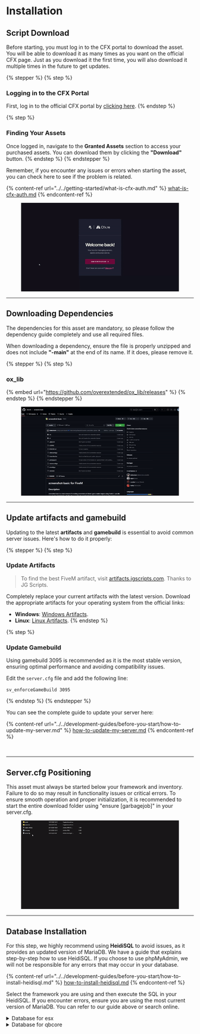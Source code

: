 # Installation

## Script Download

Before starting, you must log in to the CFX portal to download the asset. You will be able to download it as many times as you want on the official CFX page. Just as you download it the first time, you will also download it multiple times in the future to get updates.

{% stepper %}
{% step %}
### Logging in to the CFX Portal

First, log in to the official CFX portal by [clicking here](https://portal.cfx.re/assets/granted-assets).
{% endstep %}

{% step %}
### Finding Your Assets

Once logged in, navigate to the **Granted Assets** section to access your purchased assets. You can download them by clicking the **"Download"** button.
{% endstep %}
{% endstepper %}

Remember, if you encounter any issues or errors when starting the asset, you can check here to see if the problem is related.

{% content-ref url="../../getting-started/what-is-cfx-auth.md" %}
[what-is-cfx-auth.md](../../getting-started/what-is-cfx-auth.md)
{% endcontent-ref %}

<div data-full-width="false"><figure><img src="../../.gitbook/assets/ezgif-5-f03822751d.gif" alt=""><figcaption></figcaption></figure></div>

***

## Downloading Dependencies

The dependencies for this asset are mandatory, so please follow the dependency guide completely and use all required files.

When downloading a dependency, ensure the file is properly unzipped and does not include **"-main"** at the end of its name. If it does, please remove it.

{% stepper %}
{% step %}
### ox\_lib

{% embed url="https://github.com/overextended/ox_lib/releases" %}
{% endstep %}
{% endstepper %}

<figure><img src="../../.gitbook/assets/ezgif-5-ee6f842765 (1).gif" alt=""><figcaption></figcaption></figure>

***

## Update artifacts and gamebuild

Updating to the latest **artifacts** and **gamebuild** is essential to avoid common server issues. Here's how to do it properly:

{% stepper %}
{% step %}
### Update Artifacts

> To find the best FiveM artifact, visit [artifacts.jgscripts.com](https://artifacts.jgscripts.com). Thanks to JG Scripts.

Completely replace your current artifacts with the latest version. Download the appropriate artifacts for your operating system from the official links:

* **Windows**: [Windows Artifacts](https://runtime.fivem.net/artifacts/fivem/build_server_windows/master/).
* **Linux**: [Linux Artifacts](https://runtime.fivem.net/artifacts/fivem/build_proot_linux/master/).
{% endstep %}

{% step %}
### Update Gamebuild

Using gamebuild 3095 is recommended as it is the most stable version, ensuring optimal performance and avoiding compatibility issues.

Edit the `server.cfg` file and add the following line:

```plaintext
sv_enforceGameBuild 3095
```
{% endstep %}
{% endstepper %}

You can see the complete guide to update your server here:

{% content-ref url="../../development-guides/before-you-start/how-to-update-my-server.md" %}
[how-to-update-my-server.md](../../development-guides/before-you-start/how-to-update-my-server.md)
{% endcontent-ref %}

<figure><img src="../../.gitbook/assets/ezgif-2-2221374386.gif" alt=""><figcaption></figcaption></figure>

***

## Server.cfg Positioning

This asset must always be started below your framework and inventory. Failure to do so may result in functionality issues or critical errors. To ensure smooth operation and proper initialization, it is recommended to start the entire download folder using "ensure \[garbagejob]" in your server.cfg.

<figure><img src="../../.gitbook/assets/ezgif-7-18d691812a.gif" alt=""><figcaption></figcaption></figure>

***

## **Database Installation**

For this step, we highly recommend using **HeidiSQL** to avoid issues, as it provides an updated version of MariaDB. We have a guide that explains step-by-step how to use HeidiSQL. If you choose to use phpMyAdmin, we will not be responsible for any errors that may occur in your database.

{% content-ref url="../../development-guides/before-you-start/how-to-install-heidisql.md" %}
[how-to-install-heidisql.md](../../development-guides/before-you-start/how-to-install-heidisql.md)
{% endcontent-ref %}

Select the framework you are using and then execute the SQL in your HeidiSQL. If you encounter errors, ensure you are using the most current version of MariaDB. You can refer to our guide above or search online.

<details>

<summary>Database for esx</summary>

```sql
INSERT INTO `jobs` (name, label) VALUES
    ('garbage_collector','Garbage Collector')
;

INSERT INTO `job_grades` (job_name, grade, name, label, salary, skin_male, skin_female) VALUES
    ('garbage_collector',0,'novice','Novice',10,'{}','{}')
;

CREATE TABLE IF NOT EXISTS `qs_garbagejob` (
    `identifier` VARCHAR(46) NOT NULL COLLATE 'utf8mb4_general_ci',
    `level` INT(10) UNSIGNED NOT NULL DEFAULT '1',
    `experience` INT(10) UNSIGNED NOT NULL DEFAULT '0',
    `total_experience` INT(10) UNSIGNED NOT NULL DEFAULT '0',
    `total_earnings` INT(10) UNSIGNED NOT NULL DEFAULT '0',
    `season_experience` INT(10) UNSIGNED NOT NULL DEFAULT '0',
    `season_earnings` INT(10) UNSIGNED NOT NULL DEFAULT '0',
    `daily_experience` INT(10) UNSIGNED NOT NULL DEFAULT '0',
    `daily_earnings` INT(10) UNSIGNED NOT NULL DEFAULT '0',
    PRIMARY KEY (`identifier`) USING BTREE
)
;


CREATE TABLE IF NOT EXISTS `qs_garbagejob_resets` (
    `identifier` VARCHAR(46) NOT NULL COLLATE 'utf8mb4_general_ci',
    `last_daily_reset` DATETIME NOT NULL DEFAULT CURRENT_TIMESTAMP,
    `last_season_reset` DATETIME NOT NULL DEFAULT CURRENT_TIMESTAMP,
    PRIMARY KEY (`identifier`) USING BTREE
)
;

CREATE TABLE IF NOT EXISTS `qs_garbagejob_rewards` (
    id INT AUTO_INCREMENT PRIMARY KEY,
    identifier VARCHAR(255) NOT NULL,
    reward_type VARCHAR(50) NOT NULL,
    reward_amount INT NOT NULL
)
;

CREATE TABLE IF NOT EXISTS `qs_garbagejob_leaderboard_winners` (
    id INT AUTO_INCREMENT PRIMARY KEY,
    position INT NOT NULL,
    identifier VARCHAR(255) NOT NULL,
    reward_amount INT NOT NULL,
    reward_type VARCHAR(10) NOT NULL,
    UNIQUE KEY (position, reward_type)
)
;
```

</details>

<details>

<summary>Database for qbcore</summary>

```sql
CREATE TABLE IF NOT EXISTS `qs_garbagejob` (
    `identifier` VARCHAR(46) NOT NULL COLLATE 'utf8mb4_general_ci',
    `level` INT(10) UNSIGNED NOT NULL DEFAULT '1',
    `experience` INT(10) UNSIGNED NOT NULL DEFAULT '0',
    `total_experience` INT(10) UNSIGNED NOT NULL DEFAULT '0',
    `total_earnings` INT(10) UNSIGNED NOT NULL DEFAULT '0',
    `season_experience` INT(10) UNSIGNED NOT NULL DEFAULT '0',
    `season_earnings` INT(10) UNSIGNED NOT NULL DEFAULT '0',
    `daily_experience` INT(10) UNSIGNED NOT NULL DEFAULT '0',
    `daily_earnings` INT(10) UNSIGNED NOT NULL DEFAULT '0',
    PRIMARY KEY (`identifier`) USING BTREE
)
;

CREATE TABLE IF NOT EXISTS `qs_garbagejob_resets` (
    `identifier` VARCHAR(46) NOT NULL COLLATE 'utf8mb4_general_ci',
    `last_daily_reset` DATETIME NOT NULL DEFAULT CURRENT_TIMESTAMP,
    `last_season_reset` DATETIME NOT NULL DEFAULT CURRENT_TIMESTAMP,
    PRIMARY KEY (`identifier`) USING BTREE
)
;

CREATE TABLE IF NOT EXISTS `qs_garbagejob_rewards` (
    id INT AUTO_INCREMENT PRIMARY KEY,
    identifier VARCHAR(255) NOT NULL,
    reward_type VARCHAR(50) NOT NULL,
    reward_amount INT NOT NULL
)
;

CREATE TABLE IF NOT EXISTS `qs_garbagejob_leaderboard_winners` (
    id INT AUTO_INCREMENT PRIMARY KEY,
    position INT NOT NULL,
    identifier VARCHAR(255) NOT NULL,
    reward_amount INT NOT NULL,
    reward_type VARCHAR(10) NOT NULL,
    UNIQUE KEY (position, reward_type)
)
;
```

</details>

<figure><img src="../../.gitbook/assets/ezgif-7-08fed20fdc (1).gif" alt=""><figcaption></figcaption></figure>
